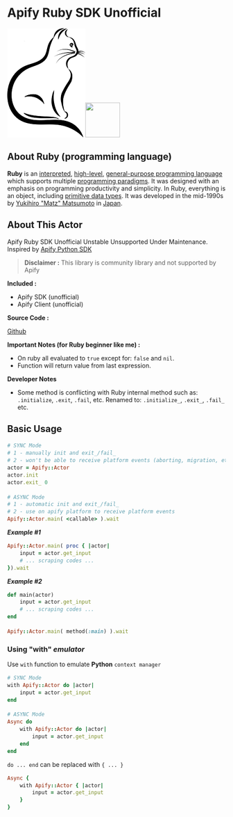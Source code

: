 
# Apify Ruby SDK Unofficial

![dont be sad readme is here](https://raw.githubusercontent.com/JupriGH/resources/main/cats/catframe.png)<img src="https://upload.wikimedia.org/wikipedia/commons/7/73/Ruby_logo.svg" width="80" height="80">

## About  Ruby (programming language)

**Ruby** is an [interpreted](https://en.wikipedia.org/wiki/Interpreted_language "Interpreted language"), [high-level](https://en.wikipedia.org/wiki/High-level_programming_language "High-level programming language"), [general-purpose programming language](https://en.wikipedia.org/wiki/General-purpose_programming_language "General-purpose programming language") which supports multiple [programming paradigms](https://en.wikipedia.org/wiki/Programming_paradigm "Programming paradigm"). It was designed with an emphasis on programming productivity and simplicity. In Ruby, everything is an object, including [primitive data types](https://en.wikipedia.org/wiki/Primitive_data_type "Primitive data type"). It was developed in the mid-1990s by [Yukihiro "Matz" Matsumoto](https://en.wikipedia.org/wiki/Yukihiro_Matsumoto "Yukihiro Matsumoto") in [Japan](https://en.wikipedia.org/wiki/Japan "Japan").

## About This Actor

Apify Ruby SDK Unofficial Unstable Unsupported Under Maintenance.
Inspired by [Apify Python SDK](https://docs.apify.com/sdk/python/)

> **Disclaimer :** This library is community library and not supported by Apify

**Included :**
- Apify SDK (unofficial)
- Apify Client (unofficial)

**Source Code :**

[Github](https://github.com/JupriGH/apify-ruby-sdk)

**Important Notes (for Ruby beginner like me) :**

- On ruby all evaluated to `true` except for: `false` and `nil`.
- Function will return value from last expression.

**Developer Notes**

- Some method is conflicting with Ruby internal method such as: `.initialize`, `.exit`, `.fail`, etc. Renamed to:  `.initialize_`, `.exit_`, `.fail_` etc.

## Basic Usage

```ruby
# SYNC Mode
# 1 - manually init and exit_/fail_
# 2 - won't be able to receive platform events (aborting, migration, etc.)
actor = Apify::Actor
actor.init
actor.exit_ 0

# ASYNC Mode
# 1 - automatic init and exit_/fail_
# 2 - use on apify platform to receive platform events
Apify::Actor.main( <callable> ).wait
```

***Example #1***

```ruby
Apify::Actor.main( proc { |actor| 
	input = actor.get_input
	# ... scraping codes ...
}).wait
```


***Example #2***

```ruby
def main(actor)
	input = actor.get_input
	# ... scraping codes ...
end

Apify::Actor.main( method(:main) ).wait
```
### Using "with" *emulator*

Use `with` function to emulate **Python** `context manager`

```ruby
# SYNC Mode
with Apify::Actor do |actor|
	input = actor.get_input
end

# ASYNC Mode
Async do
	with Apify::Actor do |actor|
		input = actor.get_input
	end
end
```
`do ... end` can be replaced with `{ ... }`

```ruby
Async {
	with Apify::Actor { |actor|
		input = actor.get_input
	}
}
```
